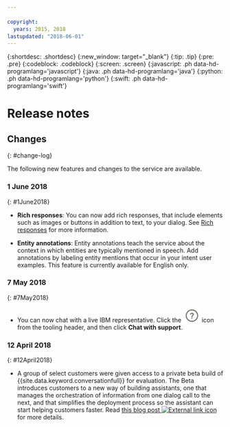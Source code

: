 ```yaml
---

copyright:
  years: 2015, 2018
lastupdated: "2018-06-01"
---
```


{:shortdesc: .shortdesc}
{:new_window: target="_blank"}
{:tip: .tip}
{:pre: .pre}
{:codeblock: .codeblock}
{:screen: .screen}
{:javascript: .ph data-hd-programlang='javascript'}
{:java: .ph data-hd-programlang='java'}
{:python: .ph data-hd-programlang='python'}
{:swift: .ph data-hd-programlang='swift'}

# Release notes

## Changes
{: #change-log}

The following new features and changes to the service are available.

### 1 June 2018
{: #1June2018}

- **Rich responses**: You can now add rich responses, that include elements such as images or buttons in addition to text, to your dialog. See [Rich responses](dialog-overview.html#multimedia) for more information.

- **Entity annotations**: Entity annotations teach the service about the context in which entities are typically mentioned in speech. Add annotations by labeling entity mentions that occur in your intent user examples. This feature is currently available for English only.

### 7 May 2018
{: #7May2018}

- You can now chat with a live IBM representative. Click the ![Help](images/help_icon.png) icon from the tooling header, and then click **Chat with support**.

### 12 April 2018
{: #12April2018}

- A group of select customers were given access to a private beta build of {{site.data.keyword.conversationfull}} for evaluation. The Beta introduces customers to a new way of building assistants, one that manages the orchestration of information from one dialog call to the next, and that simplifies the deployment process so the assistant can start helping customers faster. Read [this blog post ![External link icon](../../icons/launch-glyph.svg "External link icon")](https://www.ibm.com/blogs/watson/2018/03/the-future-of-watson-conversation-watson-assistant/) for more details.